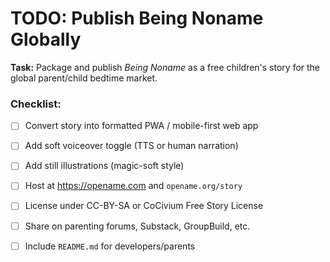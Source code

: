 <!-- status: stub; target: 150+ words -->
<!-- status: stub; target: 150+ words -->
<!-- status: stub; target: 150+ words -->
<!-- status: stub; target: 150+ words -->
<!-- status: stub; target: 150+ words -->
# TODO: Publish Being Noname Globally

**Task:** Package and publish *Being Noname* as a free children's story for the global parent/child bedtime market.

### Checklist:
- [ ] Convert story into formatted PWA / mobile-first web app
- [ ] Add soft voiceover toggle (TTS or human narration)
- [ ] Add still illustrations (magic-soft style)
- [ ] Host at https://opename.com and `opename.org/story`
- [ ] License under CC-BY-SA or CoCivium Free Story License
- [ ] Share on parenting forums, Substack, GroupBuild, etc.
- [ ] Include `README.md` for developers/parents






